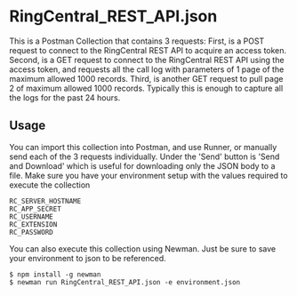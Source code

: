 RingCentral_REST_API.json
=========================

This is a Postman Collection that contains 3 requests:
First, is a POST request to connect to the RingCentral REST API to acquire an access token.
Second, is a GET request to connect to the RingCentral REST API using the access token, and requests all the call log with parameters of 1 page of the maximum allowed 1000 records.
Third, is another GET request to pull page 2 of maximum allowed 1000 records.  Typically this is enough to capture all the logs for the past 24 hours.

Usage
-----

You can import this collection into Postman, and use Runner, or manually send each of the 3 requests individually.
Under the 'Send' button is 'Send and Download' which is useful for downloading only the JSON body to a file.
Make sure you have your environment setup with the values required to execute the collection
```
RC_SERVER_HOSTNAME
RC_APP_SECRET
RC_USERNAME
RC_EXTENSION
RC_PASSWORD
```

You can also execute this collection using Newman.
Just be sure to save your environment to json to be referenced.

```
$ npm install -g newman
$ newman run RingCentral_REST_API.json -e environment.json
```
